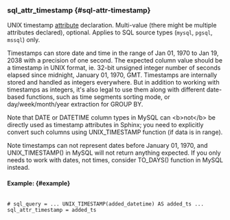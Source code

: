 ### sql_attr_timestamp {#sql-attr-timestamp}

UNIX timestamp [attribute](../../attributes.md) declaration. Multi-value (there might be multiple attributes declared), optional. Applies to SQL source types (`mysql`, `pgsql`, `mssql`) only.

Timestamps can store date and time in the range of Jan 01, 1970 to Jan 19, 2038 with a precision of one second. The expected column value should be a timestamp in UNIX format, ie. 32-bit unsigned integer number of seconds elapsed since midnight, January 01, 1970, GMT. Timestamps are internally stored and handled as integers everywhere. But in addition to working with timestamps as integers, it&#039;s also legal to use them along with different date-based functions, such as time segments sorting mode, or day/week/month/year extraction for GROUP BY.

Note that DATE or DATETIME column types in MySQL can &lt;b&gt;not&lt;/b&gt; be directly used as timestamp attributes in Sphinx; you need to explicitly convert such columns using UNIX_TIMESTAMP function (if data is in range).

Note timestamps can not represent dates before January 01, 1970, and UNIX_TIMESTAMP() in MySQL will not return anything expected. If you only needs to work with dates, not times, consider TO_DAYS() function in MySQL instead.

#### Example: {#example}

```

# sql_query = ... UNIX_TIMESTAMP(added_datetime) AS added_ts ...
sql_attr_timestamp = added_ts

```
